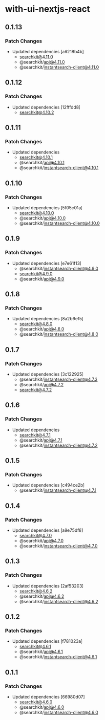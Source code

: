# with-ui-nextjs-react

## 0.1.13

### Patch Changes

- Updated dependencies [a6218b4b]
  - searchkit@4.11.0
  - @searchkit/api@4.11.0
  - @searchkit/instantsearch-client@4.11.0

## 0.1.12

### Patch Changes

- Updated dependencies [12fffdd8]
  - searchkit@4.10.2

## 0.1.11

### Patch Changes

- Updated dependencies
  - searchkit@4.10.1
  - @searchkit/api@4.10.1
  - @searchkit/instantsearch-client@4.10.1

## 0.1.10

### Patch Changes

- Updated dependencies [5f05c01a]
  - searchkit@4.10.0
  - @searchkit/api@4.10.0
  - @searchkit/instantsearch-client@4.10.0

## 0.1.9

### Patch Changes

- Updated dependencies [e7e61f13]
  - @searchkit/instantsearch-client@4.9.0
  - searchkit@4.9.0
  - @searchkit/api@4.9.0

## 0.1.8

### Patch Changes

- Updated dependencies [8a2b6ef5]
  - searchkit@4.8.0
  - @searchkit/api@4.8.0
  - @searchkit/instantsearch-client@4.8.0

## 0.1.7

### Patch Changes

- Updated dependencies [3c122925]
  - @searchkit/instantsearch-client@4.7.3
  - @searchkit/api@4.7.2
  - searchkit@4.7.2

## 0.1.6

### Patch Changes

- Updated dependencies
  - searchkit@4.7.1
  - @searchkit/api@4.7.1
  - @searchkit/instantsearch-client@4.7.2

## 0.1.5

### Patch Changes

- Updated dependencies [c494ce2b]
  - @searchkit/instantsearch-client@4.7.1

## 0.1.4

### Patch Changes

- Updated dependencies [a9e75df8]
  - searchkit@4.7.0
  - @searchkit/api@4.7.0
  - @searchkit/instantsearch-client@4.7.0

## 0.1.3

### Patch Changes

- Updated dependencies [2af53203]
  - searchkit@4.6.2
  - @searchkit/api@4.6.2
  - @searchkit/instantsearch-client@4.6.2

## 0.1.2

### Patch Changes

- Updated dependencies [f781023a]
  - searchkit@4.6.1
  - @searchkit/api@4.6.1
  - @searchkit/instantsearch-client@4.6.1

## 0.1.1

### Patch Changes

- Updated dependencies [66980d07]
  - searchkit@4.6.0
  - @searchkit/api@4.6.0
  - @searchkit/instantsearch-client@4.6.0

